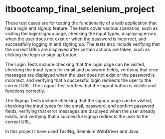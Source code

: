 # itbootcamp_final_selenium_project

These test cases are for testing the functionality of a web application that has a login and signup feature.
The tests cover various scenarios, such as visiting the login/signup page, checking the input types, displaying errors when the user does not exist or
when the password is incorrect, and successfully logging in and signing up. 
The tests also include verifying that the correct URLs are displayed after certain actions are taken, such as clicking the login or sign up button.

The Login Tests include checking that the login page can be visited, checking the input types for email and password fields, 
verifying that error messages are displayed when the user does not exist or the password is incorrect, and verifying that a successful login redirects the user to the correct URL. 
The Logout Test verifies that the logout button is visible and functions correctly.

The Signup Tests include checking that the signup page can be visited, checking the input types for the email, password, and confirm password fields,
verifying that error messages are displayed when the user already exists, and verifying that a successful signup redirects the user to the correct URL.

In this project I have used TestNg, Selenium WebDriver and Java.
